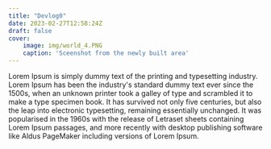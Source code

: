 ```yaml
---
title: "Devlog0"
date: 2023-02-27T12:58:24Z
draft: false
cover:
    image: img/world_4.PNG
    caption: 'Sceenshot from the newly built area'
---
```



Lorem Ipsum is simply dummy text of the printing and typesetting industry. Lorem Ipsum has been the industry's standard dummy text ever since the 1500s, when an unknown printer took a galley of type and scrambled it to make a type specimen book. It has survived not only five centuries, but also the leap into electronic typesetting, remaining essentially unchanged. It was popularised in the 1960s with the release of Letraset sheets containing Lorem Ipsum passages, and more recently with desktop publishing software like Aldus PageMaker including versions of Lorem Ipsum.